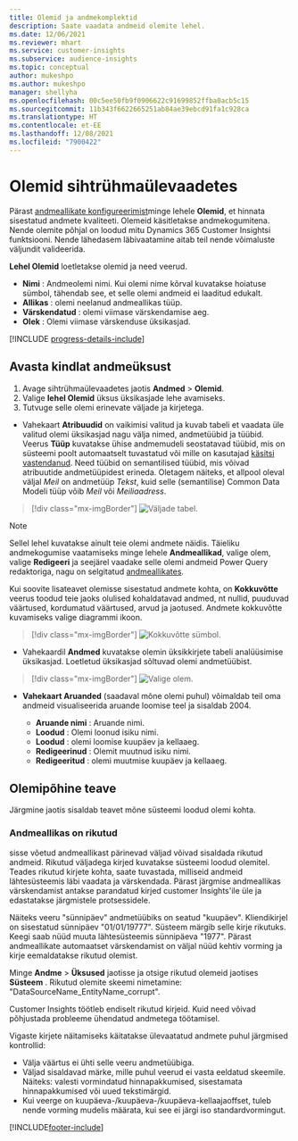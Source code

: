 ```yaml
---
title: Olemid ja andmekomplektid
description: Saate vaadata andmeid olemite lehel.
ms.date: 12/06/2021
ms.reviewer: mhart
ms.service: customer-insights
ms.subservice: audience-insights
ms.topic: conceptual
author: mukeshpo
ms.author: mukeshpo
manager: shellyha
ms.openlocfilehash: 00c5ee50fb9f0906622c91699852ffba0acb5c15
ms.sourcegitcommit: 11b343f6622665251ab84ae39ebcd91fa1c928ca
ms.translationtype: HT
ms.contentlocale: et-EE
ms.lasthandoff: 12/08/2021
ms.locfileid: "7900422"
---
```

# <a name="entities-in-audience-insights"></a>Olemid sihtrühmaülevaadetes

Pärast [andmeallikate konfigureerimist](data-sources.md)minge lehele **Olemid**, et hinnata sisestatud andmete kvaliteeti. Olemeid käsitletakse andmekogumitena. Nende olemite põhjal on loodud mitu Dynamics 365 Customer Insightsi funktsiooni. Nende lähedasem läbivaatamine aitab teil nende võimaluste väljundit valideerida.

**Lehel Olemid** loetletakse olemid ja need veerud.

- **Nimi** : Andmeolemi nimi. Kui olemi nime kõrval kuvatakse hoiatuse sümbol, tähendab see, et selle olemi andmeid ei laaditud edukalt.
- **Allikas** : olemi neelanud andmeallikas tüüp.
- **Värskendatud** : olemi viimase värskendamise aeg.
- **Olek** : Olemi viimase värskenduse üksikasjad.

[!INCLUDE [progress-details-include](../includes/progress-details-pane.md)]

## <a name="explore-a-specific-entitys-data"></a>Avasta kindlat andmeüksust

1. Avage sihtrühmaülevaadetes jaotis **Andmed** > **Olemid**.
1. Valige **lehel Olemid** üksus üksikasjade lehe avamiseks.  
1. Tutvuge selle olemi erinevate väljade ja kirjetega.

- Vahekaart **Atribuudid** on vaikimisi valitud ja kuvab tabeli et vaadata üle valitud olemi üksikasjad nagu välja nimed, andmetüübid ja tüübid. Veerus **Tüüp** kuvatakse ühise andmemudeli seostatavad tüübid, mis on süsteemi poolt automaatselt tuvastatud või mille on kasutajad [käsitsi vastendanud](map-entities.md). Need tüübid on semantilised tüübid, mis võivad atribuutide andmetüüpidest erineda. Oletagem näiteks, et allpool oleval väljal *Meil* on andmetüüp *Tekst*, kuid selle (semantilise) Common Data Modeli tüüp võib *Meil* või *Meiliaadress*.

> [!div class="mx-imgBorder"]
> ![Väljade tabel.](media/data-manager-entities-fields.PNG "Väljade tabel")

> [!NOTE]
> Sellel lehel kuvatakse ainult teie olemi andmete näidis. Täieliku andmekogumise vaatamiseks minge lehele **Andmeallikad**, valige olem, valige **Redigeeri** ja seejärel vaadake selle olemi andmeid Power Query redaktoriga, nagu on selgitatud [andmeallikates](data-sources.md).

Kui soovite lisateavet olemisse sisestatud andmete kohta, on **Kokkuvõtte** veerus toodud teie jaoks olulised kohaldatavad andmed, nt nullid, puuduvad väärtused, kordumatud väärtused, arvud ja jaotused. Andmete kokkuvõtte kuvamiseks valige diagrammi ikoon.

> [!div class="mx-imgBorder"]
> ![Kokkuvõtte sümbol.](media/data-manager-entities-summary.png "Andmete kokkuvõtte tabel")

- Vahekaardil **Andmed** kuvatakse olemin üksikkirjete tabeli analüüsimise üksikasjad. Loetletud üksikasjad sõltuvad olemi andmetüübist.

> [!div class="mx-imgBorder"]
> ![Valige olem.](media/data-manager-entities-data.png "Olemi valimine")

- **Vahekaart Aruanded** (saadaval mõne olemi puhul) võimaldab teil oma andmeid visualiseerida aruande loomise teel ja sisaldab 2004.

  - **Aruande nimi** : Aruande nimi.
  - **Loodud** : Olemi loonud isiku nimi.
  - **Loodud** : olemi loomise kuupäev ja kellaaeg.
  - **Redigeerinud** : Olemit muutnud isiku nimi.
  - **Redigeeritud** : olemi muutmise kuupäev ja kellaaeg. 

## <a name="entity-specific-information"></a>Olemipõhine teave

Järgmine jaotis sisaldab teavet mõne süsteemi loodud olemi kohta.

### <a name="corrupted-data-sources"></a>Andmeallikas on rikutud

sisse võetud andmeallikast pärinevad väljad võivad sisaldada rikutud andmeid. Rikutud väljadega kirjed kuvatakse süsteemi loodud olemitel. Teades rikutud kirjete kohta, saate tuvastada, milliseid andmeid lähtesüsteemis läbi vaadata ja värskendada. Pärast järgmise andmeallikas värskendamist antakse parandatud kirjed customer Insights'ile üle ja edastatakse järgmistele protsessidele. 

Näiteks veeru "sünnipäev" andmetüübiks on seatud "kuupäev". Kliendikirjel on sisestatud sünnipäev "01/01/19777". Süsteem märgib selle kirje rikutuks. Keegi saab nüüd muuta lähtesüsteemis sünnipäeva "1977". Pärast andmeallikate automaatset värskendamist on väljal nüüd kehtiv vorming ja kirje eemaldatakse rikutud olemist. 

Minge **Andme** > **Üksused** jaotisse ja otsige rikutud olemeid jaotises **Süsteem** . Rikutud olemite skeemi nimetamine: "DataSourceName_EntityName_corrupt".

Customer Insights töötleb endiselt rikutud kirjeid. Kuid need võivad põhjustada probleeme ühendatud andmetega töötamisel.

Vigaste kirjete näitamiseks käitatakse ülevaatatud andmete puhul järgmised kontrollid: 

- Välja väärtus ei ühti selle veeru andmetüübiga.
- Väljad sisaldavad märke, mille puhul veerud ei vasta eeldatud skeemile. Näiteks: valesti vormindatud hinnapakkumised, sisestamata hinnapakkumised või uued tekstimärgid.
- Kui veerge on kuupäeva-/kuupäeva-/kuupäeva-kellaajaoffset, tuleb nende vorming mudelis määrata, kui see ei järgi iso standardvormingut.


[!INCLUDE[footer-include](../includes/footer-banner.md)]
